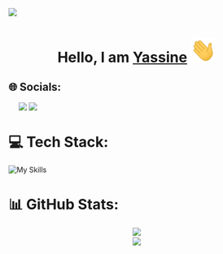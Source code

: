 
![](https://activity-graph.herokuapp.com/graph?theme=react-dark&hide_border=true&area=true)
<div align="center">



# Hello, I am <a  href="https://www.linkedin.com/in/yassine-ben-azouz-724782242/">Yassine</a> <img src="https://raw.githubusercontent.com/ABSphreak/ABSphreak/master/gifs/Hi.gif" width="50px">


</div>

## 🌐 Socials:
<span>
  
<a style="margin-left:20px" href="https://www.linkedin.com/in/yassine-ben-azouz123/">
<img src="https://skillicons.dev/icons?i=linkedin" /></a>
<a href="mailto:yassinebenazouz123@gmail.com" >
  <img src="https://skillicons.dev/icons?i=gmail" /></a>

</span>


# 💻 Tech Stack:


![My Skills](https://skillicons.dev/icons?i=ts,react,next,nodejs,express,supabase,tailwind,graphql,redis,postgresql)
# 📊 GitHub Stats:
<div align="center">
<img src="https://github-readme-streak-stats.herokuapp.com/?user=benAzouzYassin&theme=light&hide_border=false"><br>
<img src="https://github-readme-stats.vercel.app/api/top-langs/?username=benAzouzYassin&theme=light&hide_border=false&include_all_commits=true&count_private=true&layout=compact">

</div><br/>





